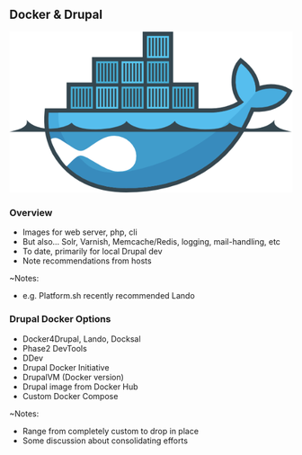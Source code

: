 ## Docker & Drupal

![Drupal on Docker](slides/img/docker-drupal.png)


### Overview

* Images for web server, php, cli
* But also... Solr, Varnish, Memcache/Redis, logging, mail-handling, etc 
* To date, primarily for local Drupal dev
* Note recommendations from hosts

~Notes:
* e.g. Platform.sh recently recommended Lando


### Drupal Docker Options

* Docker4Drupal, Lando, Docksal
* Phase2 DevTools
* DDev
* Drupal Docker Initiative
* DrupalVM (Docker version)
* Drupal image from Docker Hub
* Custom Docker Compose

~Notes:
* Range from completely custom to drop in place
* Some discussion about consolidating efforts
